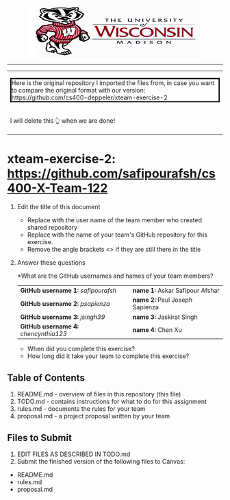 <!-- Embeded image and aligned it to the center-->
<p align="center"><img src="Images/UW-Madison-Logo.jpg" height="120" width="400"></p>

<!--line--><hr>
<table>
 <tr>
   <td><p style="border-style: solid;">Here is the original repository I imported the files from, in case you want to compare the original format with our version: https://github.com/cs400-deppeler/xteam-exercise-2</p>
   </td>
  </tr>
  <tr>
    <td><p>I will delete this 👆 when we are done! </p></td>
  </te>
</table>

# xteam-exercise-2: https://github.com/safipourafsh/cs400-X-Team-122

1. Edit the title of this document
   * Replace <UserName> with the user name of the team member who created shared repository
   * Replace <GitHubRepositoryName> with the name of your team's GitHub repository for this exercise.
   * Remove the angle brackets <> if they are still there in the title

2. Answer these questions
   <p> *What are the GitHub usernames and names of your team members?</p>
    <table>
      <tr>
        <td><strong>GitHub username 1:</strong> <i>safipourafsh</i></td>
        <td><strong>name 1:</strong> Askar Safipour Afshar </td>
      </tr>
      <tr>
        <td><strong>GitHub username 2:</strong> <i>psapienza</i></td>
        <td><strong>name 2:</strong> Paul Joseph Sapienza  </td>
      </tr>
      <tr>
        <td><strong>GitHub username 3:</strong> <i>jsingh39</i></td>
        <td><strong>name 3:</strong> Jaskirat Singh     </td>
      </tr>
      <tr>
        <td><strong>GitHub username 4:</strong> <i>chencynthia123</i></td>
        <td><strong>name 4:</strong> Chen Xu</td>
      </tr>                     
    </table>
    
   * When did you complete this exercise? 
   * How long did it take your team to complete this exercise? 

## Table of Contents

1. README.md - overview of files in this repository (this file)
2. TODO.md - contains instructions for what to do for this assignment
3. rules.md - documents the rules for your team
4. proposal.md - a project proposal written by your team

## Files to Submit

1. EDIT FILES AS DESCRIBED IN TODO.md
2. Submit the finished version of the following files to Canvas:

* README.md
* rules.md
* proposal.md
